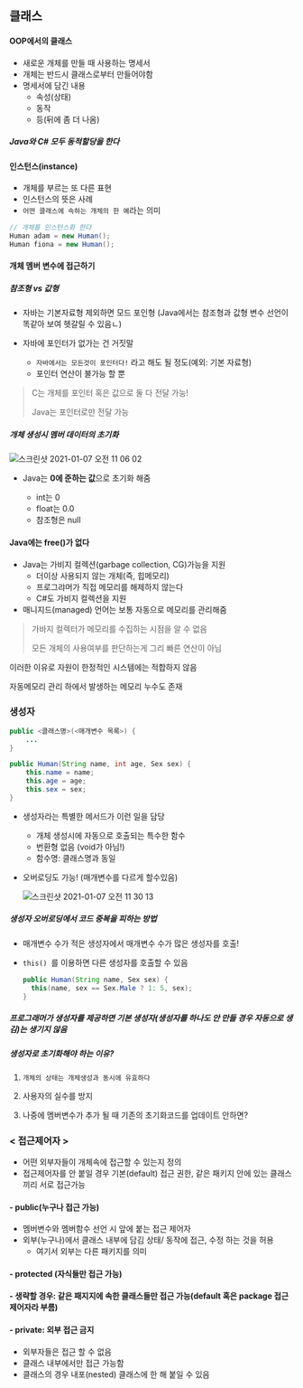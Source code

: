 ## 클래스

#### OOP에서의 클래스

- 새로운 개체를 만들 때 사용하는 명세서
- 개체는 반드시 클래스로부터 만들어야함
- 명세서에 담긴 내용
  - 속성(상태)
  - 동작
  - 등(뒤에 좀 더 나옴)



##### Java와 C# 모두 동적할당을 한다



#### 인스턴스(instance)

- 개체를 부르는 또 다른 표현
- 인스턴스의 뜻은 사례
- `어떤 클래스에 속하는 개체의 한 예`라는 의미

~~~java
// 개체를 인스턴스화 한다
Human adam = new Human();
Human fiona = new Human();
~~~



#### 개체 멤버 변수에 접근하기 



##### 참조형 vs 값형

- 자바는 기본자료형 제외하면 모드 포인형 (Java에서는 참조형과 값형 변수 선언이 똑같아 보여 헷갈릴 수 있음ㄴ)

- 자바에 포인터가 없가는 건 거짓말

  - `자바에서는 모든것이 포인터다!` 라고 해도 될 정도(예외: 기본 자료형)
  - 포인터 연산이 불가능 할 뿐

  

> C는 개체를 포인터 혹은 값으로 둘 다 전달 가능!
>
> Java는 포인터로만 전달 가능



##### 개체 생성시 멤버 데이터의 초기화

![스크린샷 2021-01-07 오전 11 06 02](https://user-images.githubusercontent.com/47776915/103842068-568a6300-50d8-11eb-84d5-0427688cc899.png)

- Java는 **0에 준하는 값**으로 초기화 해줌

  - int는 0
  - float는 0.0
  - 참조형은 null

  

#### Java에는 free()가 없다

- Java는 가비지 컬렉션(garbage collection, CG)가능을 지원
  - 더이상 사용되지 않는 개체(즉, 힙메모리)
  - 프로그랴머가 직접 메모리를 해제하지 않는다
  - C#도 가비지 컬렉션을 지원
- 매니지드(managed) 언어는 보통 자동으로 메모리를 관리해줌



> 가바지 컬렉터가 메모리를 수집하는 시점을 알 수 없음
>
> 모든 개체의 사용여부를 판단하는게 그리 빠른 연산이 아님

이러한 이유로 자원이 한정적인 시스템에는 적합하지 않음

자동메모리 관리 하에서 발생하는 메모리 누수도 존재



### 생성자

~~~java
public <클래스명>(<매개변수 목록>) {
	...
}

public Human(String name, int age, Sex sex) {
	this.name = name;
	this.age = age;
	this.sex = sex;
}

~~~

- 생성자라는 특별한 메서드가 이런 일을 담당

  - 개체 생성시에 자동으로 호출되는 특수한 함수
  - 번환형 없음 (void가 아님!)
  - 함수명: 클래스명과 동일

- 오버로딩도 가능! (매개변수를 다르게 할수있음)

  ![스크린샷 2021-01-07 오전 11 30 13](https://user-images.githubusercontent.com/47776915/103843743-b7676a80-50db-11eb-8ff1-d746f9834a08.png)

##### 생성자 오버로딩에서 코드 중복을 피하는 방법

- 매개변수 수가 적은 생성자에서 매개변수 수가 많은 생성자를 호출!

- `this() `를 이용하면 다른 생성자를 호출할 수 있음

  ~~~java
  public Human(String name, Sex sex) {
  	this(name, sex == Sex.Male ? 1: 5, sex);
  }
  ~~~

##### 프로그래머가 생성자를 제공하면 기본 생성자(생성자를 하나도 안 만들 경우 자동으로 생김)는 생기지 않음



##### 생성자로 초기화해야 하는 이유?

1. `개체의 상태는 개체생성과 동시에 유효하다`

2. 사용자의 실수를 방지
3. 나중에 멤버변수가 추가 될 때 기존의 초기화코드를 업데이트 안하면?





### < 접근제어자 >

- 어떤 외부자들이 개체속에 접근할 수 있는지 정의
- 접근제어자를 안 붙일 경우 기본(default) 접근 권한, 같은 패키지 안에 있는 클래스 끼리 서로 접근가능

#### - public(누구나 접근 가능)

- 멤버변수와 멤버함수 선언 시 앞에 붙는 접근 제어자
- 외부(누구나)에서 클래스 내부에 담김 상태/ 동작에 접근, 수정 하는 것을 허용
  - 여기서 외부는 다른 패키지를 의미

#### - protected (자식들만 접근 가능)

#### - 생략할 경우: 같은 패지지에 속한 클래스들만 접근 가능(default 혹은 package 접근제어자라 부름)

#### - private: 외부 접근 금지

- 외부자들은 접근 할 수 없음
- 클래스 내부에서만 접근 가능함
- 클래스의 경우 내포(nested) 클래스에 한 해 붙일 수 있음



 